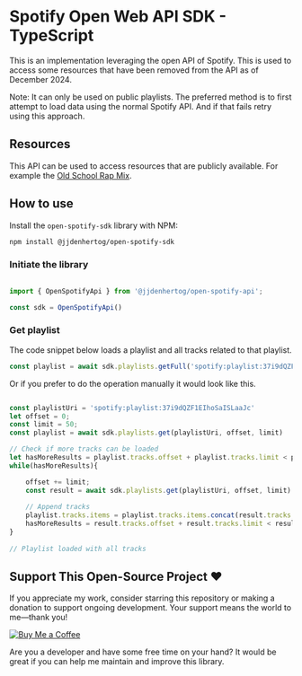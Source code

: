 # Spotify Open Web API SDK - TypeScript

This is an implementation leveraging the open API of Spotify. This is used to access some resources that have been removed from the API as of December 2024.

Note: It can only be used on public playlists. The preferred method is to first attempt to load data using the normal Spotify API. And if that fails retry using this approach.

## Resources

This API can be used to access resources that are publicly available. For example the [Old School Rap Mix](https://open.spotify.com/playlist/37i9dQZF1EIhoSaISLaaJc). 

## How to use

Install the `open-spotify-sdk` library with NPM:

```bash
npm install @jjdenhertog/open-spotify-sdk
```

### Initiate the library

```typescript

import { OpenSpotifyApi } from '@jjdenhertog/open-spotify-api';

const sdk = OpenSpotifyApi()
```

### Get playlist

The code snippet below loads a playlist and all tracks related to that playlist.

```typescript
const playlist = await sdk.playlists.getFull('spotify:playlist:37i9dQZF1EIhoSaISLaaJc')
```

Or if you prefer to do the operation manually it would look like this.

```typescript

const playlistUri = 'spotify:playlist:37i9dQZF1EIhoSaISLaaJc'
let offset = 0;
const limit = 50;
const playlist = await sdk.playlists.get(playlistUri, offset, limit)

// Check if more tracks can be loaded
let hasMoreResults = playlist.tracks.offset + playlist.tracks.limit < playlist.tracks.total;
while(hasMoreResults){

    offset += limit;
    const result = await sdk.playlists.get(playlistUri, offset, limit)
    
    // Append tracks
    playlist.tracks.items = playlist.tracks.items.concat(result.tracks.items)
    hasMoreResults = result.tracks.offset + result.tracks.limit < result.tracks.total;
}
    
// Playlist loaded with all tracks

```

## Support This Open-Source Project ❤️

If you appreciate my work, consider starring this repository or making a donation to support ongoing development. Your support means the world to me—thank you!

[![Buy Me a Coffee](https://www.buymeacoffee.com/assets/img/custom_images/orange_img.png)](https://www.buymeacoffee.com/jjdenhertog)

Are you a developer and have some free time on your hand? It would be great if you can help me maintain and improve this library.
